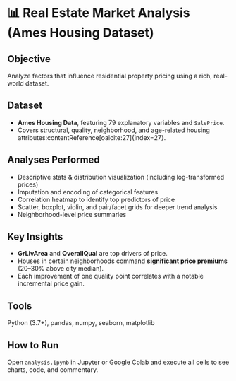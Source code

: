 # 📊 Real Estate Market Analysis (Ames Housing Dataset)

## Objective  
Analyze factors that influence residential property pricing using a rich, real-world dataset.

## Dataset  
- **Ames Housing Data**, featuring 79 explanatory variables and `SalePrice`.
- Covers structural, quality, neighborhood, and age-related housing attributes:contentReference[oaicite:27]{index=27}.

## Analyses Performed
- Descriptive stats & distribution visualization (including log-transformed prices)
- Imputation and encoding of categorical features
- Correlation heatmap to identify top predictors of price
- Scatter, boxplot, violin, and pair/facet grids for deeper trend analysis
- Neighborhood-level price summaries

## Key Insights
- **GrLivArea** and **OverallQual** are top drivers of price.
- Houses in certain neighborhoods command **significant price premiums** (20–30% above city median).
- Each improvement of one quality point correlates with a notable incremental price gain.

## Tools
Python (3.7+), pandas, numpy, seaborn, matplotlib

## How to Run
Open `analysis.ipynb` in Jupyter or Google Colab and execute all cells to see charts, code, and commentary.

